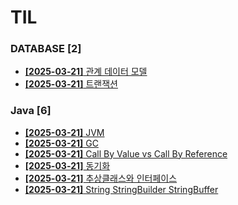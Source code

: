 # TIL
 
### DATABASE [2]
- [**[2025-03-21]**  관계 데이터 모델](https://github.com/A-lass/TIL/blob/main/DATABASE/관계_데이터_모델.md)
- [**[2025-03-21]**  트랜잭션](https://github.com/A-lass/TIL/blob/main/DATABASE/트랜잭션.md)
### Java [6]
- [**[2025-03-21]**  JVM](https://github.com/A-lass/TIL/blob/main/Java/JVM.md)
- [**[2025-03-21]**  GC](https://github.com/A-lass/TIL/blob/main/Java/GC.md)
- [**[2025-03-21]**  Call By Value vs Call By Reference](https://github.com/A-lass/TIL/blob/main/Java/Call_By_Value_vs_Call_By_Reference.md)
- [**[2025-03-21]**  동기화](https://github.com/A-lass/TIL/blob/main/Java/동기화.md)
- [**[2025-03-21]**  추상클래스와 인터페이스](https://github.com/A-lass/TIL/blob/main/Java/추상클래스와_인터페이스.md)
- [**[2025-03-21]**  String StringBuilder StringBuffer](https://github.com/A-lass/TIL/blob/main/Java/String_StringBuilder_StringBuffer.md)
